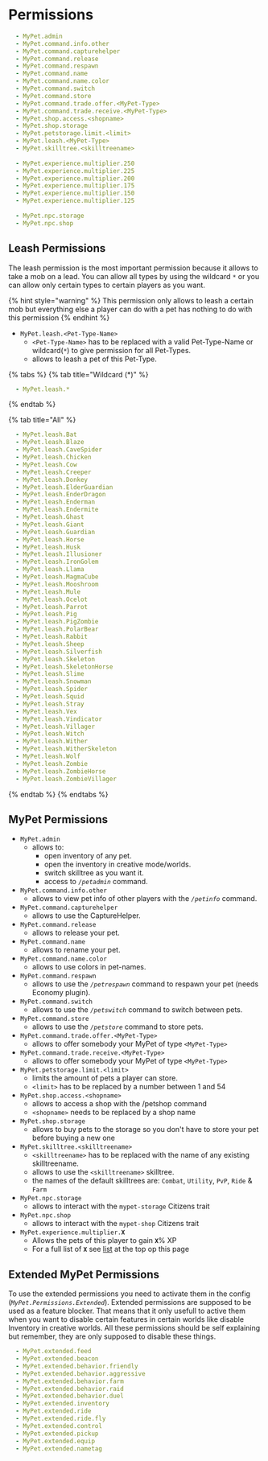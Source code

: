# Permissions

```yaml
  - MyPet.admin
  - MyPet.command.info.other
  - MyPet.command.capturehelper
  - MyPet.command.release
  - MyPet.command.respawn
  - MyPet.command.name
  - MyPet.command.name.color
  - MyPet.command.switch
  - MyPet.command.store
  - MyPet.command.trade.offer.<MyPet-Type>
  - MyPet.command.trade.receive.<MyPet-Type>
  - MyPet.shop.access.<shopname>
  - MyPet.shop.storage
  - MyPet.petstorage.limit.<limit>
  - MyPet.leash.<MyPet-Type>
  - MyPet.skilltree.<skilltreename>
  
  - MyPet.experience.multiplier.250
  - MyPet.experience.multiplier.225
  - MyPet.experience.multiplier.200
  - MyPet.experience.multiplier.175
  - MyPet.experience.multiplier.150
  - MyPet.experience.multiplier.125
  
  - MyPet.npc.storage
  - MyPet.npc.shop
```

## Leash Permissions

The leash permission is the most important permission because it allows to take a mob on a lead. You can allow all types by using the wildcard `*` or you can allow only certain types to certain players as you want. 

{% hint style="warning" %}
This permission only allows to leash a certain mob but everything else a player can do with a pet has nothing to do with this permission
{% endhint %}

* `MyPet.leash.<Pet-Type-Name>`
  * `<Pet-Type-Name>` has to be replaced with a valid Pet-Type-Name or wildcard\(`*`\) to give permission for all Pet-Types.
  * allows to leash a pet of this Pet-Type.

{% tabs %}
{% tab title="Wildcard \(\*\)" %}
```yaml
  - MyPet.leash.*
```
{% endtab %}

{% tab title="All" %}
```yaml
  - MyPet.leash.Bat
  - MyPet.leash.Blaze
  - MyPet.leash.CaveSpider
  - MyPet.leash.Chicken
  - MyPet.leash.Cow
  - MyPet.leash.Creeper
  - MyPet.leash.Donkey
  - MyPet.leash.ElderGuardian
  - MyPet.leash.EnderDragon
  - MyPet.leash.Enderman
  - MyPet.leash.Endermite
  - MyPet.leash.Ghast
  - MyPet.leash.Giant
  - MyPet.leash.Guardian
  - MyPet.leash.Horse
  - MyPet.leash.Husk
  - MyPet.leash.Illusioner
  - MyPet.leash.IronGolem
  - MyPet.leash.Llama
  - MyPet.leash.MagmaCube
  - MyPet.leash.Mooshroom
  - MyPet.leash.Mule
  - MyPet.leash.Ocelot
  - MyPet.leash.Parrot
  - MyPet.leash.Pig
  - MyPet.leash.PigZombie
  - MyPet.leash.PolarBear
  - MyPet.leash.Rabbit
  - MyPet.leash.Sheep
  - MyPet.leash.Silverfish
  - MyPet.leash.Skeleton
  - MyPet.leash.SkeletonHorse
  - MyPet.leash.Slime
  - MyPet.leash.Snowman
  - MyPet.leash.Spider
  - MyPet.leash.Squid
  - MyPet.leash.Stray
  - MyPet.leash.Vex
  - MyPet.leash.Vindicator
  - MyPet.leash.Villager
  - MyPet.leash.Witch
  - MyPet.leash.Wither
  - MyPet.leash.WitherSkeleton
  - MyPet.leash.Wolf
  - MyPet.leash.Zombie
  - MyPet.leash.ZombieHorse
  - MyPet.leash.ZombieVillager
```
{% endtab %}
{% endtabs %}

## MyPet Permissions

* `MyPet.admin`
  * allows to:
    * open inventory of any pet.
    * open the inventory in creative mode/worlds.
    * switch skilltree as you want it.
    * access to _`/petadmin`_ command.
* `MyPet.command.info.other`
  * allows to view pet info of other players with the _`/petinfo`_ command.
* `MyPet.command.capturehelper`
  * allows to use the CaptureHelper.
* `MyPet.command.release`
  * allows to release your pet.
* `MyPet.command.name`
  * allows to rename your pet.
* `MyPet.command.name.color`
  * allows to use colors in pet-names.
* `MyPet.command.respawn`
  * allows to use the _`/petrespawn`_ command to respawn your pet \(needs Economy plugin\).
* `MyPet.command.switch`
  * allows to use the _`/petswitch`_ command to switch between pets.
* `MyPet.command.store`
  * allows to use the _`/petstore`_ command to store pets.
* `MyPet.command.trade.offer.<MyPet-Type>`
  * allows to offer somebody your MyPet of type `<MyPet-Type>`
* `MyPet.command.trade.receive.<MyPet-Type>`
  * allows to offer somebody your MyPet of type `<MyPet-Type>`
* `MyPet.petstorage.limit.<limit>`
  * limits the amount of pets a player can store.
  * `<limit>` has to be replaced by a number between 1 and 54
* `MyPet.shop.access.<shopname>`
  * allows to access a shop with the /petshop command
  * `<shopname>` needs to be replaced by a shop name
* `MyPet.shop.storage`
  * allows to buy pets to the storage so you don't have to store your pet before buying a new one
* `MyPet.skilltree.<skilltreename>`
  * `<skilltreename>` has to be replaced with the name of any existing skilltreename.
  * allows to use the `<skilltreename>` skilltree.
  * the names of the default skilltrees are: `Combat`, `Utility`, `PvP`, `Ride` & `Farm`
* `MyPet.npc.storage`
  * allows to interact with the `mypet-storage` Citizens trait
* `MyPet.npc.shop`
  * allows to interact with the `mypet-shop` Citizens trait
* `MyPet.experience.multiplier.`**`X`**
  * Allows the pets of this player to gain **`X`**% XP
  * For a full list of **`X`** see [list](permissions.md) at the top op this page

## Extended MyPet Permissions

To use the extended permissions you need to activate them in the config \(_`MyPet.Permissions.Extended`_\). Extended permissions are supposed to be used as a feature blocker. That means that it only usefull to active them when you want to disable certain features in certain worlds like disable Inventory in creative worlds. All these permissions should be self explaining but remember, they are only supposed to disable these things.

```yaml
  - MyPet.extended.feed
  - MyPet.extended.beacon
  - MyPet.extended.behavior.friendly
  - MyPet.extended.behavior.aggressive
  - MyPet.extended.behavior.farm
  - MyPet.extended.behavior.raid
  - MyPet.extended.behavior.duel
  - MyPet.extended.inventory
  - MyPet.extended.ride
  - MyPet.extended.ride.fly
  - MyPet.extended.control
  - MyPet.extended.pickup
  - MyPet.extended.equip
  - MyPet.extended.nametag
```

